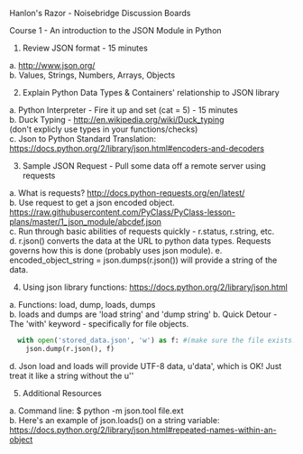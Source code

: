 
Hanlon's Razor - Noisebridge Discussion Boards



Course 1 - An introduction to the JSON Module in Python


1. Review JSON format - 15 minutes

  a. http://www.json.org/    
  b. Values, Strings, Numbers, Arrays, Objects    



2. Explain Python Data Types & Containers' relationship to JSON library 

  a. Python Interpreter - Fire it up and set (cat = 5) - 15 minutes    
  b. Duck Typing - http://en.wikipedia.org/wiki/Duck_typing    
  (don't explicly use types in your functions/checks)    
c. Json to Python Standard Translation: https://docs.python.org/2/library/json.html#encoders-and-decoders    



3. Sample JSON Request - Pull some data off a remote server using requests

  a. What is requests? http://docs.python-requests.org/en/latest/    
  b. Use request to get a json encoded object. https://raw.githubusercontent.com/PyClass/PyClass-lesson-plans/master/1_json_module/abcdef.json    
  c. Run through basic abilities of requests quickly - r.status, r.string, etc.    
  d. r.json() converts the data at the URL to python data types. Requests governs how this is done (probably uses json module).
  e. encoded_object_string = json.dumps(r.json()) will provide a string of the data.    


4. Using json library functions: https://docs.python.org/2/library/json.html
    
  a. Functions: load, dump, loads, dumps    
  b. loads and dumps are 'load string' and 'dump string'
  b. Quick Detour - The 'with' keyword - specifically for file objects.    
  ```python
    with open('stored_data.json', 'w') as f: #(make sure the file exists!)    
      json.dump(r.json(), f)    
  ```
  d. Json load and loads will provide UTF-8 data, u'data', which is OK! Just treat it like a string without the u''    


5. Additional Resources

  a. Command line: $ python -m json.tool file.ext    
  b. Here's an example of json.loads() on a string variable: https://docs.python.org/2/library/json.html#repeated-names-within-an-object    

